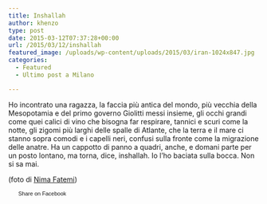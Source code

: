 ```yaml
---
title: Inshallah
author: khenzo
type: post
date: 2015-03-12T07:37:28+00:00
url: /2015/03/12/inshallah
featured_image: /uploads/wp-content/uploads/2015/03/iran-1024x847.jpg
categories:
  - Featured
  - Ultimo post a Milano

---
```

Ho incontrato una ragazza, la faccia più antica del mondo, più vecchia della Mesopotamia e del primo governo Giolitti messi insieme, gli occhi grandi come quei calici di vino che bisogna far respirare, tannici e scuri come la notte, gli zigomi più larghi delle spalle di Atlante, che la terra e il mare ci stanno sopra comodi e i capelli neri, confusi sulla fronte come la migrazione delle anatre. Ha un cappotto di panno a quadri, anche, e domani parte per un posto lontano, ma torna, dice, inshallah. Io l’ho baciata sulla bocca. Non si sa mai.

(foto di <a href="https://www.flickr.com/photos/parapet/1751072828/in/photolist-3EJGWQ-6o7x5h-4M7JKX-hQYKo-AzLdk-5o1FSt-6Hk73m-8mKwU6-6HKgi8-hcPN7-JMFEi-7VihBT-PR5Pr-daqMvX-2eKUUa-o5P5T-4easRH-QyZdq-5Aimxp-kAM24a-JXkxM-6JLCz9-c2eRMG-5EDhbH-dRVCCN-vXbHT-kTvbp-34bHyu-B1Xb2-DcELp-4CKZud-5ciNYB-htBGTi-3v6xjK-2i3vyD-kLnq8-oQUC11-8D6ZR9-4aRnSX-DhmyV-4FCFiy-Dy6q2-rmtkv-7uRuM4-4dcVB9-7EpWws-6HPniC-6HKgdp-6HKgfD-2g7M6n" target="_blank">Nima Fatemi</a>)

<a href="http://www.facebook.com/share.php?u=http%3A%2F%2Fwww.ilovequentin.it%2F2015%2F03%2F12%2Finshallah&t=Inshallah" id="facebook_share_both_2043" style="font-size:11px; line-height:13px; font-family:'lucida grande',tahoma,verdana,arial,sans-serif; text-decoration:none; padding:2px 0 0 20px; height:16px; background:url(http://b.static.ak.fbcdn.net/images/share/facebook_share_icon.gif) no-repeat top left;">Share on Facebook</a>